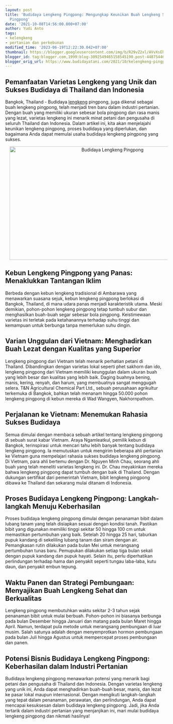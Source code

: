 ```yaml
---
layout: post
title: 'Budidaya Lengkeng Pingpong: Mengungkap Keunikan Buah Lengkeng Seukuran Bola
  Pingpong'
date: '2021-10-08T14:56:00.000+07:00'
author: Yudi Anto
tags:
- kelengkeng
- pertanian dan perkebunan
modified_time: '2023-06-19T12:22:30.042+07:00'
thumbnail: https://blogger.googleusercontent.com/img/b/R29vZ2xl/AVvXsEhg6nNlWNxxTs-oCReRj6_iz67sb_ID1WDQVDfb2cq2gVDnoYMjlPPWScJAEkZXUl_mJVNO1AoNVj9BHCR3HggRkClq1xYHYSpgkIMrc09zDEElsgIi3hOszZkk1WLb849oXwXR4UKsH69y9hnZMvp1Zj1_T74z2tJXu1jT3DvfyaML3nAIyr9NqMxRsyQd/s72-w640-c-h360/Lengkeng%20Pingpong.jpg
blogger_id: tag:blogger.com,1999:blog-3092549465158545190.post-448754461116171768
blogger_orig_url: https://www.budidayatani.com/2021/10/kelengkeng-pingpong-vietnam-panen-di.html
---
```


<h2>Pemanfaatan Varietas Lengkeng yang Unik dan Sukses Budidaya di Thailand dan Indonesia</h2><p>Bangkok, Thailand - Budidaya <a href="https://www.budidayatani.com/search/label/kelengkeng">lengkeng</a> pingpong, juga dikenal sebagai buah lengkeng pingpong, telah menjadi tren baru dalam industri pertanian. Dengan buah yang memiliki ukuran sebesar bola pingpong dan rasa manis yang lezat, varietas lengkeng ini menarik minat petani dan pengusaha di seluruh Thailand dan Indonesia. Dalam artikel ini, kita akan menjelajahi keunikan lengkeng pingpong, proses budidaya yang diperlukan, dan bagaimana Anda dapat memulai usaha budidaya lengkeng pingpong yang sukses.</p><div class="separator" style="clear: both; text-align: center;"><a href="https://blogger.googleusercontent.com/img/b/R29vZ2xl/AVvXsEhg6nNlWNxxTs-oCReRj6_iz67sb_ID1WDQVDfb2cq2gVDnoYMjlPPWScJAEkZXUl_mJVNO1AoNVj9BHCR3HggRkClq1xYHYSpgkIMrc09zDEElsgIi3hOszZkk1WLb849oXwXR4UKsH69y9hnZMvp1Zj1_T74z2tJXu1jT3DvfyaML3nAIyr9NqMxRsyQd/s2133/Lengkeng%20Pingpong.jpg" imageanchor="1" style="margin-left: 1em; margin-right: 1em;"><img alt="Budidaya Lengkeng Pingpong" border="0" data-original-height="1200" data-original-width="2133" height="360" src="https://blogger.googleusercontent.com/img/b/R29vZ2xl/AVvXsEhg6nNlWNxxTs-oCReRj6_iz67sb_ID1WDQVDfb2cq2gVDnoYMjlPPWScJAEkZXUl_mJVNO1AoNVj9BHCR3HggRkClq1xYHYSpgkIMrc09zDEElsgIi3hOszZkk1WLb849oXwXR4UKsH69y9hnZMvp1Zj1_T74z2tJXu1jT3DvfyaML3nAIyr9NqMxRsyQd/w640-h360/Lengkeng%20Pingpong.jpg" width="640" /></a></div><h2>Kebun Lengkeng Pingpong yang Panas: Menaklukkan Tantangan Iklim</h2><p>Berbeda dengan kebun lengkeng tradisional di Ambarawa yang menawarkan suasana sejuk, kebun lengkeng pingpong berlokasi di Bangkok, Thailand, di mana udara panas menjadi karakteristik utama. Meski demikian, pohon-pohon lengkeng pingpong tetap tumbuh subur dan menghasilkan buah-buah segar sebesar bola pingpong. Keistimewaan varietas ini terletak pada ketahanannya terhadap suhu tinggi dan kemampuan untuk berbunga tanpa memerlukan suhu dingin.</p><h2>Varian Unggulan dari Vietnam: Menghadirkan Buah Lezat dengan Kualitas yang Superior</h2><p>Lengkeng pingpong dari Vietnam telah menarik perhatian petani di Thailand. Dibandingkan dengan varietas lokal seperti phet sakhorn dan ido, lengkeng pingpong dari Vietnam memiliki keunggulan dalam ukuran buah yang lebih besar dan kualitas yang lebih baik. Daging buahnya bening, manis, kering, renyah, dan harum, yang membuatnya sangat menggugah selera. T&amp;N Agricultural Chemical Part Ltd., sebuah perusahaan agrikultur terkemuka di Bangkok, bahkan telah menanam hingga 50.000 pohon lengkeng pingpong di kebun mereka di Wad Wangyen, Nakhornpathom.</p><h2>Perjalanan ke Vietnam: Menemukan Rahasia Sukses Budidaya</h2><p>Semua dimulai dengan membaca sebuah artikel tentang lengkeng pingpong di sebuah surat kabar Vietnam. Araya Ngamleatkul, pemilik kebun di Bangkok, terinspirasi untuk mencari tahu lebih banyak tentang budidaya lengkeng pingpong. Ia memutuskan untuk mengirim beberapa ahli pertanian ke Vietnam guna mempelajari rahasia sukses budidaya lengkeng pingpong. Di Vietnam, para ahli bertemu dengan Dr. Nguyen Minh Chau, seorang ahli buah yang telah meneliti varietas lengkeng ini. Dr. Chau meyakinkan mereka bahwa lengkeng pingpong dapat tumbuh dengan baik di Thailand. Dengan dukungan sertifikat dari pemerintah Vietnam, bibit lengkeng pingpong dibawa ke Thailand dan sekarang mulai ditanam di Indonesia.</p><h2>Proses Budidaya Lengkeng Pingpong: Langkah-langkah Menuju Keberhasilan</h2><p>Proses budidaya lengkeng pingpong dimulai dengan penanaman bibit dalam lubang tanam yang telah disiapkan sesuai dengan kondisi tanah. Pastikan bibit yang digunakan memiliki tinggi sekitar 50 hingga 100 cm untuk memastikan pertumbuhan yang baik. Setelah 20 hingga 25 hari, taburkan pupuk kandang di sekeliling lubang tanam dan siram dengan air. Pemangkasan rutin dilakukan pada bulan Mei untuk merangsang pertumbuhan tunas baru. Pemupukan dilakukan setiap tiga bulan sekali dengan pupuk kandang dan pupuk hayati. Selain itu, perlu diperhatikan perlindungan terhadap hama dan penyakit seperti tungau laba-laba, kutu daun, dan penyakit embun tepung.</p><h2>Waktu Panen dan Strategi Pembungaan: Menyajikan Buah Lengkeng Sehat dan Berkualitas</h2><p>Lengkeng pingpong membutuhkan waktu sekitar 2-3 tahun sejak penanaman bibit untuk mulai berbuah. Pohon-pohon ini biasanya berbunga pada bulan Desember hingga Januari dan matang pada bulan Maret hingga April. Namun, terdapat pula metode untuk merangsang pembungaan di luar musim. Salah satunya adalah dengan menyemprotkan hormon pembungaan pada bulan Juli hingga Agustus untuk mempercepat proses pembungaan dan panen.</p><h2>Potensi Bisnis Budidaya Lengkeng Pingpong: Keberhasilan dalam Industri Pertanian</h2><p>Budidaya lengkeng pingpong menawarkan potensi yang menarik bagi petani dan pengusaha di Thailand dan Indonesia. Dengan varietas lengkeng yang unik ini, Anda dapat menghadirkan buah-buah besar, manis, dan lezat ke pasar lokal maupun internasional. Dengan mengikuti langkah-langkah yang tepat dalam penanaman, perawatan, dan perlindungan, Anda dapat mencapai kesuksesan dalam budidaya lengkeng pingpong. Jadi, jika Anda tertarik dalam industri pertanian yang menjanjikan ini, mari mulai budidaya lengkeng pingpong dan nikmati hasilnya!</p>